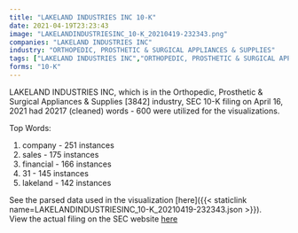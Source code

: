 ```yaml
---
title: "LAKELAND INDUSTRIES INC 10-K"
date: 2021-04-19T23:23:43
image: "LAKELANDINDUSTRIESINC_10-K_20210419-232343.png"
companies: "LAKELAND INDUSTRIES INC"
industry: "ORTHOPEDIC, PROSTHETIC & SURGICAL APPLIANCES & SUPPLIES"
tags: ["LAKELAND INDUSTRIES INC","ORTHOPEDIC, PROSTHETIC & SURGICAL APPLIANCES & SUPPLIES","04-16-2021","10-K"]
forms: "10-K"
---
```

LAKELAND INDUSTRIES INC, which is in the Orthopedic, Prosthetic & Surgical Appliances & Supplies [3842] industry, SEC 10-K filing on April 16, 2021 had 20217 (cleaned) words - 600 were utilized for the visualizations.

Top Words:
1. company - 251 instances
2. sales - 175 instances
3. financial - 166 instances
4. 31 - 145 instances
5. lakeland - 142 instances


See the parsed data used in the visualization [here]({{< staticlink name=LAKELANDINDUSTRIESINC_10-K_20210419-232343.json >}}).  
View the actual filing on the SEC website [here](https://www.sec.gov/Archives/edgar/data/798081/0001654954-21-004289.txt)